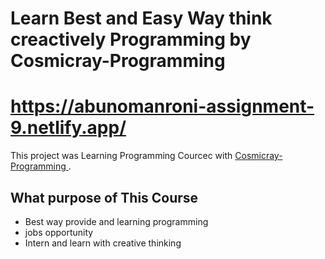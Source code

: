 #  Learn Best and Easy Way think creactively Programming by Cosmicray-Programming
# https://abunomanroni-assignment-9.netlify.app/

This project was Learning Programming Courcec with [Cosmicray-Programming
](https://abunomanroni-assignment-9.netlify.app/).

## What purpose of This Course
* Best way provide and learning programming
* jobs opportunity 
* Intern and learn with creative thinking
